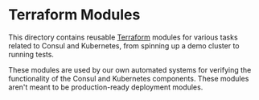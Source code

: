 # Terraform Modules

This directory contains reusable [Terraform](https://www.terraform.io) modules
for various tasks related to Consul and Kubernetes, from spinning up a demo
cluster to running tests.

These modules are used by our own automated systems for verifying the
functionality of the Consul and Kubernetes components. These modules aren't
meant to be production-ready deployment modules.
